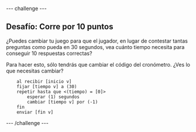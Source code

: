 --- challenge ---
## Desafío: Corre por 10 puntos
¿Puedes cambiar tu juego para que el jugador, en lugar de contestar tantas preguntas como pueda en 30 segundos, vea cuánto tiempo necesita para conseguir 10 respuestas correctas?

Para hacer esto, sólo tendrás que cambiar el código del cronómetro. ¿Ves lo que necesitas cambiar?

```blocks
	al recibir [inicio v]
	fijar [tiempo v] a (30)
	repetir hasta que <(tiempo) = [0]>
   		esperar (1) segundos
   		cambiar [tiempo v] por (-1)
	fin
	enviar [fin v]
```




--- /challenge ---